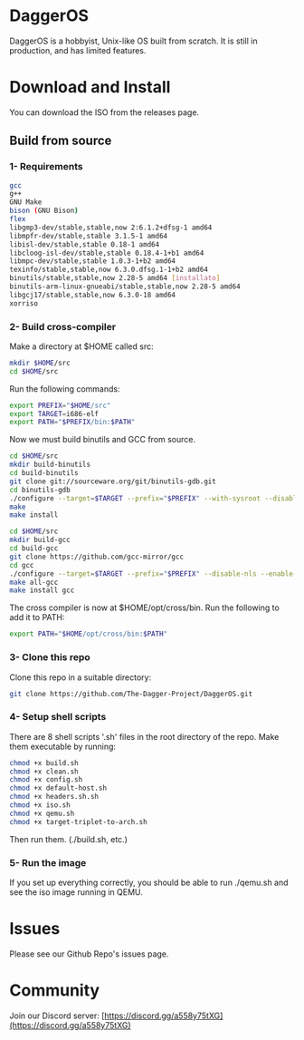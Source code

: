 # DaggerOS
DaggerOS is a hobbyist, Unix-like OS built from scratch. It is still in production, and has limited features.

# Download and Install
You can download the ISO from the releases page.

## Build from source
### 1- Requirements
```bash
gcc 
g++ 
GNU Make 
bison (GNU Bison) 
flex 
libgmp3-dev/stable,stable,now 2:6.1.2+dfsg-1 amd64
libmpfr-dev/stable,stable 3.1.5-1 amd64
libisl-dev/stable,stable 0.18-1 amd64
libcloog-isl-dev/stable,stable 0.18.4-1+b1 amd64
libmpc-dev/stable,stable 1.0.3-1+b2 amd64
texinfo/stable,stable,now 6.3.0.dfsg.1-1+b2 amd64
binutils/stable,stable,now 2.28-5 amd64 [installato]
binutils-arm-linux-gnueabi/stable,stable,now 2.28-5 amd64
libgcj17/stable,stable,now 6.3.0-18 amd64 
xorriso
```

### 2- Build cross-compiler
Make a directory at $HOME called src:
```bash
mkdir $HOME/src
cd $HOME/src
```
Run the following commands:
```bash
export PREFIX="$HOME/src"
export TARGET=i686-elf
export PATH="$PREFIX/bin:$PATH"
```
Now we must build binutils and GCC from source.
```bash
cd $HOME/src
mkdir build-binutils
cd build-binutils
git clone git://sourceware.org/git/binutils-gdb.git
cd binutils-gdb
./configure --target=$TARGET --prefix="$PREFIX" --with-sysroot --disable-nls --disable-werror
make
make install
```

```bash
cd $HOME/src
mkdir build-gcc
cd build-gcc
git clone https://github.com/gcc-mirror/gcc
cd gcc
./configure --target=$TARGET --prefix="$PREFIX" --disable-nls --enable-languages=c,c++ --without-headers
make all-gcc
make install gcc
```
The cross compiler is now at $HOME/opt/cross/bin. Run the following to add it to PATH:
```bash
export PATH="$HOME/opt/cross/bin:$PATH"
```

### 3- Clone this repo
Clone this repo in a suitable directory:
```bash
git clone https://github.com/The-Dagger-Project/DaggerOS.git
```

### 4- Setup shell scripts
There are 8 shell scripts '.sh' files in the root directory of the repo. Make them executable by running:
```bash
chmod +x build.sh
chmod +x clean.sh
chmod +x config.sh
chmod +x default-host.sh
chmod +x headers.sh.sh
chmod +x iso.sh
chmod +x qemu.sh
chmod +x target-triplet-to-arch.sh
```
Then run them. (./build.sh, etc.)

### 5- Run the image
If you set up everything correctly, you should be able to run ./qemu.sh and see the iso image running in QEMU.

# Issues
Please see our Github Repo's issues page.

# Community
Join our Discord server: [https://discord.gg/a558y75tXG](https://discord.gg/a558y75tXG)
